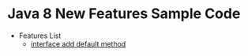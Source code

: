 # Java 8 New Features Sample Code

- Features List
  - [interface add default method](https://github.com/mmmmmagina/java-8-sample/Interface-Add-Default-Method.md)
